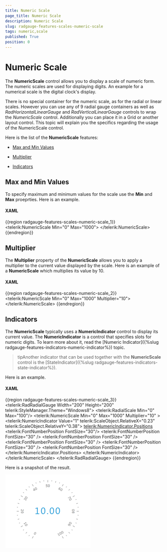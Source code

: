 ```yaml
---
title: Numeric Scale
page_title: Numeric Scale
description: Numeric Scale
slug: radgauge-features-scales-numeric-scale
tags: numeric,scale
published: True
position: 0
---
```


# Numeric Scale



The __NumericScale__ control allows you to display a scale of numeric form. The numeric scales are used for displaying digits. An example for a numerical scale is the digital clock's display.

There is no special container for the numeric scale, as for the radial or linear scales. However you can use any of 9 radial gauge containers as well as *RadHorizontalLinearGauge* and *RadVerticalLinearGauge* controls to wrap the *NumericScale* control. Additionally you can place it in a Grid or another layout control. This topic will explain you the specifics regarding the usage of the NumericScale control.

Here is the list of the __NumericScale__ features:

* [Max and Min Values](#max-and-min-values)

* [Multiplier](#multiplier)

* [Indicators](#indicators)

## Max and Min Values

To specify maximum and minimum values for the scale use the __Min__ and __Max__ proeprties. Here is an example.

#### __XAML__

{{region radgauge-features-scales-numeric-scale_1}}
	<telerik:NumericScale Min="0" Max="1000">
	</telerik:NumericScale>
	{{endregion}}



## Multiplier

The __Multiplier__ property of the __NumericScale__ allows you to apply a multiplier to the current value displayed by the scale. Here is an example of a __NumericScale__ which multiplies its value by 10.

#### __XAML__

{{region radgauge-features-scales-numeric-scale_2}}
	<telerik:NumericScale Min="0"
	                      Max="1000"
	                      Multiplier="10">
	</telerik:NumericScale>
	{{endregion}}



## Indicators

The __NumericScale__ typically uses a __NumericIndicator__ control to display its current value. The __NumericIndicator__ is a control that specifies slots for numeric digits. To learn more about it, read the [Numeric Indicator]({%slug radgauge-features-indicators-numeric-indicator%}) topic.

>tipAnother indicator that can be used together with the __NumericScale__ control is the [StateIndicator]({%slug radgauge-features-indicators-state-indicator%}).

Here is an example.

#### __XAML__

{{region radgauge-features-scales-numeric-scale_3}}
	<telerik:RadRadialGauge Width="200" Height="200" telerik:StyleManager.Theme="Windows8">
	    <telerik:RadialScale Min="0" Max="100"/>
	    <telerik:NumericScale Min="0" Max="1000"
	                          Multiplier="10" >
	        <telerik:NumericIndicator Value="1" 
	                                  telerik:ScaleObject.RelativeX="0.23"
	                                  telerik:ScaleObject.RelativeY="0.38">
	            <telerik:NumericIndicator.Positions>
	                <telerik:FontNumberPosition FontSize="30"/>
	                <telerik:FontNumberPosition FontSize="30" />
	                <telerik:FontNumberPosition FontSize="30" />
	                <telerik:FontNumberPosition FontSize="30" />
	                <telerik:FontNumberPosition FontSize="30" />
	                <telerik:FontNumberPosition FontSize="30" />
	            </telerik:NumericIndicator.Positions>
	        </telerik:NumericIndicator>
	    </telerik:NumericScale>
	</telerik:RadRadialGauge>
	{{endregion}}



Here is a snapshot of the result.

![](images/RadGauge_Features_NumericScale_02.png)
